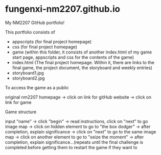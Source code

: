 # fungenxi-nm2207.github.io
My NM2207 GitHub portfolio!

This portfolio consists of 

- appscripts (for final project homepage)
- css (for final project homepage)
- game (within this folder, it consists of another index.html of my game start page, appscripts and css for the contents of the game)
- index.html (The final project homepage. Within it, there are links to the final game, the project document, the storyboard and weekly entries)
- storyboard1.jpg
- storyboard2.jpg

To access the game as a public

original nm2207 homepage -> click on link for gitHub website -> click on link for game

Game structure

input "name" -> click "begin" -> read instructions, click on "next" to go image map -> click on hidden element to go to "the box dodger" -> after completion, explain significance -> click on "next" to go to the same image map -> click on another element to go to "seize the moment" -> after completion, explain significance...(repeats until the final challenge is completed before getting them to restart the game if they want to 
